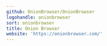 ```yaml
---
github: OnionBrowser/OnionBrowser
logohandle: onionbrowser
sort: onionbrowser
title: Onion Browser
website: 'https://onionbrowser.com/'
---
```

